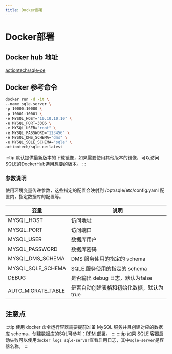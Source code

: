 ```yaml
---
title: Docker部署
---
```

# Docker部署

## Docker hub 地址
[actiontech/sqle-ce](https://hub.docker.com/r/actiontech/sqle-ce)

## Docker 参考命令
```sh
docker run -d -it \
--name sqle-server \
-p 10000:10000 \
-p 10001:10001 \
-e MYSQL_HOST="10.10.10.10" \
-e MYSQL_PORT=3306 \
-e MYSQL_USER="root" \
-e MYSQL_PASSWORD="123456" \
-e MYSQL_DMS_SCHEMA="dms" \
-e MYSQL_SQLE_SCHEMA="sqle" \
actiontech/sqle-ce:latest   
```

:::tip
默认提供最新版本的下载镜像，如果需要使用其他版本的镜像，可以访问SQLE的DockerHub选用想要的版本。
:::


### 参数说明
使用环境变量传递参数，这些指定的配置会映射到 /opt/sqle/etc/config.yaml 配置内，指定数据库的配置等。

|变量|说明|
|-|-|
|MYSQL_HOST| 访问地址|
|MYSQL_PORT| 访问端口|
|MYSQL_USER| 数据库用户|
|MYSQL_PASSWORD| 数据库密码|
|MYSQL_DMS_SCHEMA| DMS 服务使用的指定的 schema|
|MYSQL_SQLE_SCHEMA| SQLE 服务使用的指定的 schema|
|DEBUG| 是否输出 debug 日志，默认为false|
|AUTO_MIGRATE_TABLE| 是否自动创建表格和初始化数据，默认为true|

## 注意点
:::tip
使用 docker 命令运行容器需要提前准备 MySQL 服务并且创建对应的数据库 schema，创建数据库的SQL可参考：[RPM 部署](./rpm.md)。
:::
:::tip
如果 SQLE 容器启动失败可以使用`docker logs sqle-server`查看启用日志，其中`sqle-server`是容器名称。
:::
